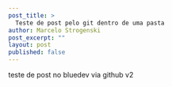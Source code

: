 ```yaml
---
post_title: >
  Teste de post pelo git dentro de uma pasta
author: Marcelo Strogenski
post_excerpt: ""
layout: post
published: false
---
```


teste de post no bluedev via github v2